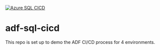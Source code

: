 [![Azure SQL CICD](https://github.com/kmasulisNetrix/adf-sql-cicd/actions/workflows/sql-cicd.yml/badge.svg)](https://github.com/kmasulisNetrix/adf-sql-cicd/actions/workflows/sql-cicd.yml)
# adf-sql-cicd

This repo is set up to demo the ADF CI/CD process for 4 environments.
